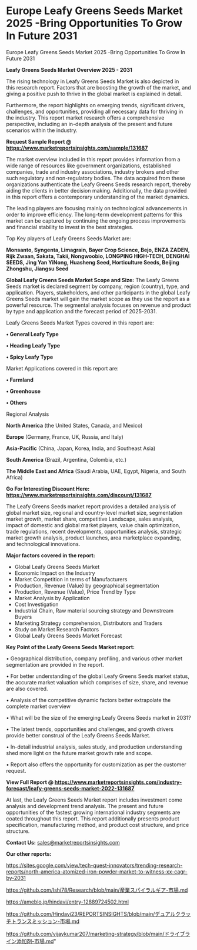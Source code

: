 # Europe Leafy Greens Seeds Market 2025 -Bring Opportunities To Grow In Future 2031
Europe Leafy Greens Seeds Market 2025 -Bring Opportunities To Grow In Future 2031

<Strong> Leafy Greens Seeds Market Overview 2025 - 2031</strong>

The rising technology in Leafy Greens Seeds Market is also depicted in this research report. Factors that are boosting the growth of the market, and giving a positive push to thrive in the global market is explained in detail.

Furthermore, the report highlights on emerging trends, significant drivers, challenges, and opportunities, providing all necessary data for thriving in the industry. This report market research offers a comprehensive perspective, including an in-depth analysis of the present and future scenarios within the industry.

<strong>Request Sample Report @ <a href=https://www.marketreportsinsights.com/sample/131687>https://www.marketreportsinsights.com/sample/131687</a></strong>

The market overview included in this report provides information from a wide range of resources like government organizations, established companies, trade and industry associations, industry brokers and other such regulatory and non-regulatory bodies. The data acquired from these organizations authenticate the Leafy Greens Seeds research report, thereby aiding the clients in better decision making. Additionally, the data provided in this report offers a contemporary understanding of the market dynamics.

The leading players are focusing mainly on technological advancements in order to improve efficiency. The long-term development patterns for this market can be captured by continuing the ongoing process improvements and financial stability to invest in the best strategies.

Top Key players of Leafy Greens Seeds Market are:

<strong>Monsanto, Syngenta, Limagrain, Bayer Crop Science, Bejo, ENZA ZADEN, Rijk Zwaan, Sakata, Takii, Nongwoobio, LONGPING HIGH-TECH, DENGHAI SEEDS, Jing Yan YiNong, Huasheng Seed, Horticulture Seeds, Beijing Zhongshu, Jiangsu Seed</strong>

<strong><b>Global Leafy Greens Seeds Market Scope and Size:</b></strong>
The Leafy Greens Seeds market is declared segment by company, region (country), type, and application. Players, stakeholders, and other participants in the global Leafy Greens Seeds market will gain the market scope as they use the report as a powerful resource. The segmental analysis focuses on revenue and product by type and application and the forecast period of 2025-2031.

Leafy Greens Seeds Market Types covered in this report are:

<strong>• General Leafy Type

• Heading Leafy Type

• Spicy Leafy Type</strong>

Market Applications covered in this report are:

<strong>• Farmland

• Greenhouse

• Others</strong> 

Regional Analysis

<strong>North America</strong> (the United States, Canada, and Mexico)

<strong>Europe</strong> (Germany, France, UK, Russia, and Italy)

<strong>Asia-Pacific</strong> (China, Japan, Korea, India, and Southeast Asia)

<strong>South America</strong> (Brazil, Argentina, Colombia, etc.)

<strong>The Middle East and Africa</strong> (Saudi Arabia, UAE, Egypt, Nigeria, and South Africa)

<strong>Go For Interesting Discount Here: <a href=https://www.marketreportsinsights.com/discount/131687>https://www.marketreportsinsights.com/discount/131687</a></strong>

The Leafy Greens Seeds market report provides a detailed analysis of global market size, regional and country-level market size, segmentation market growth, market share, competitive Landscape, sales analysis, impact of domestic and global market players, value chain optimization, trade regulations, recent developments, opportunities analysis, strategic market growth analysis, product launches, area marketplace expanding, and technological innovations.

<strong><b>Major factors covered in the report:</b></strong>
<ul>
  <li>Global Leafy Greens Seeds Market </li>
  <li>Economic Impact on the Industry</li>
  <li>Market Competition in terms of Manufacturers</li>
  <li>Production, Revenue (Value) by geographical segmentation</li>
  <li>Production, Revenue (Value), Price Trend by Type</li>
  <li>Market Analysis by Application</li>
  <li>Cost Investigation</li>
  <li>Industrial Chain, Raw material sourcing strategy and Downstream Buyers</li>
  <li>Marketing Strategy comprehension, Distributors and Traders</li>
  <li>Study on Market Research Factors</li>
  <li>Global Leafy Greens Seeds Market Forecast</li>
</ul>

<strong><b>Key Point of the Leafy Greens Seeds Market report:</b></strong>

• Geographical distribution, company profiling, and various other market segmentation are provided in the report.

• For better understanding of the global Leafy Greens Seeds market status, the accurate market valuation which comprises of size, share, and revenue are also covered.

• Analysis of the competitive dynamic factors better extrapolate the complete market overview

• What will be the size of the emerging Leafy Greens Seeds market in 2031?

• The latest trends, opportunities and challenges, and growth drivers provide better construal of the Leafy Greens Seeds Market.

• In-detail industrial analysis, sales study, and production understanding shed more light on the future market growth rate and scope.

• Report also offers the opportunity for customization as per the customer request.

<strong><b>View Full Report @ <a href=https://www.marketreportsinsights.com/industry-forecast/leafy-greens-seeds-market-2022-131687>https://www.marketreportsinsights.com/industry-forecast/leafy-greens-seeds-market-2022-131687</a></b></strong>


At last, the Leafy Greens Seeds Market report includes investment come analysis and development trend analysis. The present and future opportunities of the fastest growing international industry segments are coated throughout this report. This report additionally presents product specification, manufacturing method, and product cost structure, and price structure.

<strong>Contact Us:</strong>
sales@marketreportsinsights.com

<strong>Our other reports:</strong>

<a href=https://sites.google.com/view/tech-quest-innovators/trending-research-reports/north-america-atomized-iron-powder-market-to-witness-xx-cagr-by-2031>https://sites.google.com/view/tech-quest-innovators/trending-research-reports/north-america-atomized-iron-powder-market-to-witness-xx-cagr-by-2031</a>

<a href=https://github.com/Ishi78/Research/blob/main/産業スパイラルギア-市場.md>https://github.com/Ishi78/Research/blob/main/産業スパイラルギア-市場.md</a>

<a href=https://ameblo.jp/hindavi/entry-12889724502.html>https://ameblo.jp/hindavi/entry-12889724502.html</a>

<a href=https://github.com/Hindavi23/REPORTSINSIGHTS/blob/main/デュアルクラッチトランスミッション-市場.md>https://github.com/Hindavi23/REPORTSINSIGHTS/blob/main/デュアルクラッチトランスミッション-市場.md</a>

<a href=https://github.com/vijaykumar207/marketing-strategy/blob/main/ドライブライン添加剤-市場.md>https://github.com/vijaykumar207/marketing-strategy/blob/main/ドライブライン添加剤-市場.md</a>"
